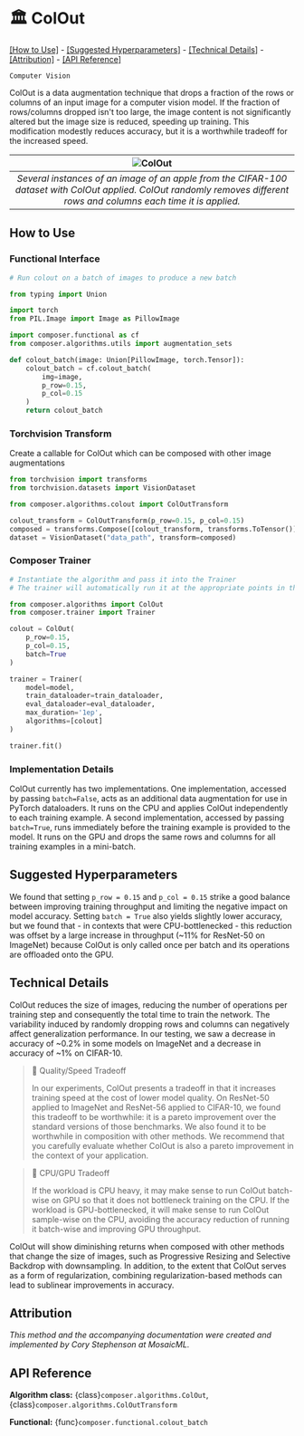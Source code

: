 # 🏛️ ColOut

[\[How to Use\]](#how-to-use) - [\[Suggested Hyperparameters\]](#suggested-hyperparameters) - [\[Technical Details\]](#technical-details) - [\[Attribution\]](#attribution) - [\[API Reference\]](#api-reference)

`Computer Vision`

ColOut is a data augmentation technique that drops a fraction of the rows or columns of an input image for a computer vision model.
If the fraction of rows/columns dropped isn't too large, the image content is not significantly altered but the image size is reduced, speeding up training.
This modification modestly reduces accuracy, but it is a worthwhile tradeoff for the increased speed.

| ![ColOut](https://storage.googleapis.com/docs.mosaicml.com/images/methods/col_out.png) |
|:--:
|*Several instances of an image of an apple from the CIFAR-100 dataset with ColOut applied. ColOut randomly removes different rows and columns each time it is applied.*|

## How to Use

### Functional Interface

```python
# Run colout on a batch of images to produce a new batch

from typing import Union

import torch
from PIL.Image import Image as PillowImage

import composer.functional as cf
from composer.algorithms.utils import augmentation_sets

def colout_batch(image: Union[PillowImage, torch.Tensor]):
    colout_batch = cf.colout_batch(
        img=image,
        p_row=0.15,
        p_col=0.15
    )
    return colout_batch
```

###  Torchvision Transform

Create a callable for ColOut which can be composed with other image augmentations

```python
from torchvision import transforms
from torchvision.datasets import VisionDataset

from composer.algorithms.colout import ColOutTransform

colout_transform = ColOutTransform(p_row=0.15, p_col=0.15)
composed = transforms.Compose([colout_transform, transforms.ToTensor()])
dataset = VisionDataset("data_path", transform=composed)
```

### Composer Trainer

<!--
```python
from torch.utils.data import DataLoader
from tests.common import RandomClassificationDataset, SimpleModel

model = SimpleModel()
train_dataloader = DataLoader(RandomClassificationDataset())
eval_dataloader = DataLoader(RandomClassificationDataset())
```
-->
<!--pytest-codeblocks:cont-->
```python
# Instantiate the algorithm and pass it into the Trainer
# The trainer will automatically run it at the appropriate points in the training loop

from composer.algorithms import ColOut
from composer.trainer import Trainer

colout = ColOut(
    p_row=0.15,
    p_col=0.15,
    batch=True
)

trainer = Trainer(
    model=model,
    train_dataloader=train_dataloader,
    eval_dataloader=eval_dataloader,
    max_duration='1ep',
    algorithms=[colout]
)

trainer.fit()
```

### Implementation Details

ColOut currently has two implementations.
One implementation, accessed by passing `batch=False`, acts as an additional data augmentation for use in PyTorch dataloaders. It runs on the CPU and applies ColOut independently to each training example.
A second implementation, accessed by passing `batch=True`, runs immediately before the training example is provided to the model. It runs on the GPU and drops the same rows and columns for all training examples in a mini-batch.

## Suggested Hyperparameters

We found that setting `p_row = 0.15` and `p_col = 0.15` strike a good balance between improving training throughput and limiting the negative impact on model accuracy. Setting `batch = True` also yields slightly lower accuracy, but we found that - in contexts that were CPU-bottlenecked - this reduction was offset by a large increase in throughput (~11% for ResNet-50 on ImageNet) because ColOut is only called once per batch and its operations are offloaded onto the GPU.

## Technical Details

ColOut reduces the size of images, reducing the number of operations per training step and consequently the total time to train the network.
The variability induced by randomly dropping rows and columns can negatively affect generalization performance. In our testing, we saw a decrease in accuracy of ~0.2% in some models on ImageNet and a decrease in accuracy of ~1% on CIFAR-10.

> 🚧 Quality/Speed Tradeoff
>
> In our experiments, ColOut presents a tradeoff in that it increases training speed at the cost of lower model quality.
> On ResNet-50 applied to ImageNet and ResNet-56 applied to CIFAR-10, we found this tradeoff to be worthwhile: it is a pareto improvement over the standard versions of those benchmarks.
> We also found it to be worthwhile in composition with other methods.
> We recommend that you carefully evaluate whether ColOut is also a pareto improvement in the context of your application.

> 🚧 CPU/GPU Tradeoff
>
> If the workload is CPU heavy, it may make sense to run ColOut batch-wise on GPU so that it does not bottleneck training on the CPU. If the workload is GPU-bottlenecked, it will make sense to run ColOut sample-wise on the CPU, avoiding the accuracy reduction of running it batch-wise and improving GPU throughput.

ColOut will show diminishing returns when composed with other methods that change the size of images, such as Progressive Resizing and Selective Backdrop with downsampling. In addition, to the extent that ColOut serves as a form of regularization, combining regularization-based methods can lead to sublinear improvements in accuracy.

## Attribution


*This method and the accompanying documentation were created and implemented by Cory Stephenson at MosaicML.*

## API Reference

**Algorithm class:** {class}`composer.algorithms.ColOut`, {class}`composer.algorithms.ColOutTransform`

**Functional:** {func}`composer.functional.colout_batch`
